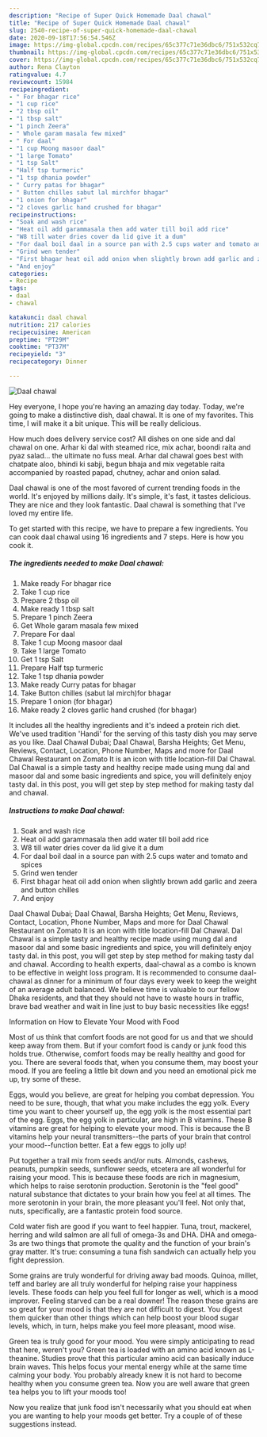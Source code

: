 ```yaml
---
description: "Recipe of Super Quick Homemade Daal chawal"
title: "Recipe of Super Quick Homemade Daal chawal"
slug: 2540-recipe-of-super-quick-homemade-daal-chawal
date: 2020-09-18T17:56:54.546Z
image: https://img-global.cpcdn.com/recipes/65c377c71e36dbc6/751x532cq70/daal-chawal-recipe-main-photo.jpg
thumbnail: https://img-global.cpcdn.com/recipes/65c377c71e36dbc6/751x532cq70/daal-chawal-recipe-main-photo.jpg
cover: https://img-global.cpcdn.com/recipes/65c377c71e36dbc6/751x532cq70/daal-chawal-recipe-main-photo.jpg
author: Rena Clayton
ratingvalue: 4.7
reviewcount: 15984
recipeingredient:
- " For bhagar rice"
- "1 cup rice"
- "2 tbsp oil"
- "1 tbsp salt"
- "1 pinch Zeera"
- " Whole garam masala few mixed"
- " For daal"
- "1 cup Moong masoor daal"
- "1 large Tomato"
- "1 tsp Salt"
- "Half tsp turmeric"
- "1 tsp dhania powder"
- " Curry patas for bhagar"
- " Button chilles sabut lal mirchfor bhagar"
- "1 onion for bhagar"
- "2 cloves garlic hand crushed for bhagar"
recipeinstructions:
- "Soak and wash rice"
- "Heat oil add garammasala then add water till boil add rice"
- "W8 till water dries cover da lid give it a dum"
- "For daal boil daal in a source pan with 2.5 cups water and tomato and spices"
- "Grind wen tender"
- "First bhagar heat oil add onion when slightly brown add garlic and zeera and button chilles"
- "And enjoy"
categories:
- Recipe
tags:
- daal
- chawal

katakunci: daal chawal 
nutrition: 217 calories
recipecuisine: American
preptime: "PT29M"
cooktime: "PT37M"
recipeyield: "3"
recipecategory: Dinner

---
```



![Daal chawal](https://img-global.cpcdn.com/recipes/65c377c71e36dbc6/751x532cq70/daal-chawal-recipe-main-photo.jpg)

Hey everyone, I hope you're having an amazing day today. Today, we're going to make a distinctive dish, daal chawal. It is one of my favorites. This time, I will make it a bit unique. This will be really delicious.

How much does delivery service cost? All dishes on one side and dal chawal on one. Arhar ki dal with steamed rice, mix achar, boondi raita and pyaz salad… the ultimate no fuss meal. Arhar dal chawal goes best with chatpate aloo, bhindi ki sabji, begun bhaja and mix vegetable raita accompanied by roasted papad, chutney, achar and onion salad.

Daal chawal is one of the most favored of current trending foods in the world. It's enjoyed by millions daily. It's simple, it's fast, it tastes delicious. They are nice and they look fantastic. Daal chawal is something that I've loved my entire life.


To get started with this recipe, we have to prepare a few ingredients. You can cook daal chawal using 16 ingredients and 7 steps. Here is how you cook it.

<!--inarticleads1-->

##### The ingredients needed to make Daal chawal:

1. Make ready  For bhagar rice
1. Take 1 cup rice
1. Prepare 2 tbsp oil
1. Make ready 1 tbsp salt
1. Prepare 1 pinch Zeera
1. Get  Whole garam masala few mixed
1. Prepare  For daal
1. Take 1 cup Moong masoor daal
1. Take 1 large Tomato
1. Get 1 tsp Salt
1. Prepare Half tsp turmeric
1. Take 1 tsp dhania powder
1. Make ready  Curry patas for bhagar
1. Take  Button chilles (sabut lal mirch)for bhagar
1. Prepare 1 onion (for bhagar)
1. Make ready 2 cloves garlic hand crushed (for bhagar)


It includes all the healthy ingredients and it&#39;s indeed a protein rich diet. We&#39;ve used tradition &#39;Handi&#39; for the serving of this tasty dish you may serve as you like. Daal Chawal Dubai; Daal Chawal, Barsha Heights; Get Menu, Reviews, Contact, Location, Phone Number, Maps and more for Daal Chawal Restaurant on Zomato It is an icon with title location-fill Dal Chawal. Dal Chawal is a simple tasty and healthy recipe made using mung dal and masoor dal and some basic ingredients and spice, you will definitely enjoy tasty dal. in this post, you will get step by step method for making tasty dal and chawal. 

<!--inarticleads2-->

##### Instructions to make Daal chawal:

1. Soak and wash rice
1. Heat oil add garammasala then add water till boil add rice
1. W8 till water dries cover da lid give it a dum
1. For daal boil daal in a source pan with 2.5 cups water and tomato and spices
1. Grind wen tender
1. First bhagar heat oil add onion when slightly brown add garlic and zeera and button chilles
1. And enjoy


Daal Chawal Dubai; Daal Chawal, Barsha Heights; Get Menu, Reviews, Contact, Location, Phone Number, Maps and more for Daal Chawal Restaurant on Zomato It is an icon with title location-fill Dal Chawal. Dal Chawal is a simple tasty and healthy recipe made using mung dal and masoor dal and some basic ingredients and spice, you will definitely enjoy tasty dal. in this post, you will get step by step method for making tasty dal and chawal. According to health experts, daal-chawal as a combo is known to be effective in weight loss program. It is recommended to consume daal-chawal as dinner for a minimum of four days every week to keep the weight of an average adult balanced. We believe time is valuable to our fellow Dhaka residents, and that they should not have to waste hours in traffic, brave bad weather and wait in line just to buy basic necessities like eggs! 

Information on How to Elevate Your Mood with Food


Most of us think that comfort foods are not good for us and that we should keep away from them. But if your comfort food is candy or junk food this holds true. Otherwise, comfort foods may be really healthy and good for you. There are several foods that, when you consume them, may boost your mood. If you are feeling a little bit down and you need an emotional pick me up, try some of these.

Eggs, would you believe, are great for helping you combat depression. You need to be sure, though, that what you make includes the egg yolk. Every time you want to cheer yourself up, the egg yolk is the most essential part of the egg. Eggs, the egg yolk in particular, are high in B vitamins. These B vitamins are great for helping to elevate your mood. This is because the B vitamins help your neural transmitters--the parts of your brain that control your mood--function better. Eat a few eggs to jolly up!

Put together a trail mix from seeds and/or nuts. Almonds, cashews, peanuts, pumpkin seeds, sunflower seeds, etcetera are all wonderful for raising your mood. This is because these foods are rich in magnesium, which helps to raise serotonin production. Serotonin is the "feel good" natural substance that dictates to your brain how you feel at all times. The more serotonin in your brain, the more pleasant you'll feel. Not only that, nuts, specifically, are a fantastic protein food source.

Cold water fish are good if you want to feel happier. Tuna, trout, mackerel, herring and wild salmon are all full of omega-3s and DHA. DHA and omega-3s are two things that promote the quality and the function of your brain's gray matter. It's true: consuming a tuna fish sandwich can actually help you fight depression. 

Some grains are truly wonderful for driving away bad moods. Quinoa, millet, teff and barley are all truly wonderful for helping raise your happiness levels. These foods can help you feel full for longer as well, which is a mood improver. Feeling starved can be a real downer! The reason these grains are so great for your mood is that they are not difficult to digest. You digest them quicker than other things which can help boost your blood sugar levels, which, in turn, helps make you feel more pleasant, mood wise.

Green tea is truly good for your mood. You were simply anticipating to read that here, weren't you? Green tea is loaded with an amino acid known as L-theanine. Studies prove that this particular amino acid can basically induce brain waves. This helps focus your mental energy while at the same time calming your body. You probably already knew it is not hard to become healthy when you consume green tea. Now you are well aware that green tea helps you to lift your moods too!

Now you realize that junk food isn't necessarily what you should eat when you are wanting to help your moods get better. Try  a  couple of  of  these  suggestions  instead.


